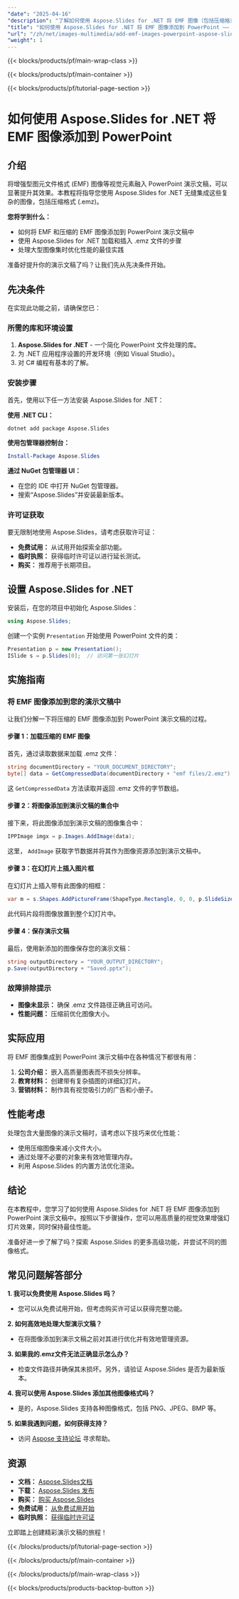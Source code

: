 ```yaml
---
"date": "2025-04-16"
"description": "了解如何使用 Aspose.Slides for .NET 将 EMF 图像（包括压缩格式）无缝集成到您的 PowerPoint 演示文稿中。使用高质量的视觉效果增强您的数字演示文稿。"
"title": "如何使用 Aspose.Slides for .NET 将 EMF 图像添加到 PowerPoint —— 综合指南"
"url": "/zh/net/images-multimedia/add-emf-images-powerpoint-aspose-slides-net/"
"weight": 1
---
```


{{< blocks/products/pf/main-wrap-class >}}

{{< blocks/products/pf/main-container >}}

{{< blocks/products/pf/tutorial-page-section >}}
# 如何使用 Aspose.Slides for .NET 将 EMF 图像添加到 PowerPoint

## 介绍

将增强型图元文件格式 (EMF) 图像等视觉元素融入 PowerPoint 演示文稿，可以显著提升其效果。本教程将指导您使用 Aspose.Slides for .NET 无缝集成这些复杂的图像，包括压缩格式 (.emz)。

**您将学到什么：**
- 如何将 EMF 和压缩的 EMF 图像添加到 PowerPoint 演示文稿中
- 使用 Aspose.Slides for .NET 加载和插入 .emz 文件的步骤
- 处理大型图像集时优化性能的最佳实践

准备好提升你的演示文稿了吗？让我们先从先决条件开始。

## 先决条件
在实现此功能之前，请确保您已：

### 所需的库和环境设置
1. **Aspose.Slides for .NET** - 一个简化 PowerPoint 文件处理的库。
2. 为 .NET 应用程序设置的开发环境（例如 Visual Studio）。
3. 对 C# 编程有基本的了解。

### 安装步骤
首先，使用以下任一方法安装 Aspose.Slides for .NET：

**使用 .NET CLI：**
```bash
dotnet add package Aspose.Slides
```

**使用包管理器控制台：**
```powershell
Install-Package Aspose.Slides
```

**通过 NuGet 包管理器 UI：**
- 在您的 IDE 中打开 NuGet 包管理器。
- 搜索“Aspose.Slides”并安装最新版本。

### 许可证获取
要无限制地使用 Aspose.Slides，请考虑获取许可证：
- **免费试用：** 从试用开始探索全部功能。
- **临时执照：** 获得临时许可证以进行延长测试。
- **购买：** 推荐用于长期项目。

## 设置 Aspose.Slides for .NET
安装后，在您的项目中初始化 Aspose.Slides：
```csharp
using Aspose.Slides;
```
创建一个实例 `Presentation` 开始使用 PowerPoint 文件的类：
```csharp
Presentation p = new Presentation();
ISlide s = p.Slides[0];  // 访问第一张幻灯片
```

## 实施指南
### 将 EMF 图像添加到您的演示文稿中
让我们分解一下将压缩的 EMF 图像添加到 PowerPoint 演示文稿的过程。

#### 步骤 1：加载压缩的 EMF 图像
首先，通过读取数据来加载 .emz 文件：
```csharp
string documentDirectory = "YOUR_DOCUMENT_DIRECTORY";
byte[] data = GetCompressedData(documentDirectory + "emf files/2.emz");
```
这 `GetCompressedData` 方法读取并返回 .emz 文件的字节数组。

#### 步骤 2：将图像添加到演示文稿的集合中
接下来，将此图像添加到演示文稿的图像集合中：
```csharp
IPPImage imgx = p.Images.AddImage(data);
```
这里， `AddImage` 获取字节数据并将其作为图像资源添加到演示文稿中。

#### 步骤 3：在幻灯片上插入图片框
在幻灯片上插入带有此图像的相框：
```csharp
var m = s.Shapes.AddPictureFrame(ShapeType.Rectangle, 0, 0, p.SlideSize.Size.Width, p.SlideSize.Size.Height, imgx);
```
此代码片段将图像放置到整个幻灯片中。

#### 步骤 4：保存演示文稿
最后，使用新添加的图像保存您的演示文稿：
```csharp
string outputDirectory = "YOUR_OUTPUT_DIRECTORY";
p.Save(outputDirectory + "Saved.pptx");
```

### 故障排除提示
- **图像未显示：** 确保 .emz 文件路径正确且可访问。
- **性能问题：** 压缩前优化图像大小。

## 实际应用
将 EMF 图像集成到 PowerPoint 演示文稿中在各种情况下都很有用：
1. **公司介绍：** 嵌入高质量图表而不损失分辨率。
2. **教育材料：** 创建带有复杂插图的详细幻灯片。
3. **营销材料：** 制作具有视觉吸引力的广告和小册子。

## 性能考虑
处理包含大量图像的演示文稿时，请考虑以下技巧来优化性能：
- 使用压缩图像来减小文件大小。
- 通过处理不必要的对象来有效地管理内存。
- 利用 Aspose.Slides 的内置方法优化渲染。

## 结论
在本教程中，您学习了如何使用 Aspose.Slides for .NET 将 EMF 图像添加到 PowerPoint 演示文稿中。按照以下步骤操作，您可以用高质量的视觉效果增强幻灯片效果，同时保持最佳性能。

准备好进一步了解了吗？探索 Aspose.Slides 的更多高级功能，并尝试不同的图像格式。

## 常见问题解答部分
**1. 我可以免费使用 Aspose.Slides 吗？**
- 您可以从免费试用开始，但考虑购买许可证以获得完整功能。

**2. 如何高效地处理大型演示文稿？**
- 在将图像添加到演示文稿之前对其进行优化并有效地管理资源。

**3. 如果我的.emz文件无法正确显示怎么办？**
- 检查文件路径并确保其未损坏。另外，请验证 Aspose.Slides 是否为最新版本。

**4. 我可以使用 Aspose.Slides 添加其他图像格式吗？**
- 是的，Aspose.Slides 支持各种图像格式，包括 PNG、JPEG、BMP 等。

**5. 如果我遇到问题，如何获得支持？**
- 访问 [Aspose 支持论坛](https://forum.aspose.com/c/slides/11) 寻求帮助。

## 资源
- **文档：** [Aspose.Slides文档](https://reference.aspose.com/slides/net/)
- **下载：** [Aspose.Slides 发布](https://releases.aspose.com/slides/net/)
- **购买：** [购买 Aspose.Slides](https://purchase.aspose.com/buy)
- **免费试用：** [从免费试用开始](https://releases.aspose.com/slides/net/)
- **临时执照：** [获得临时许可证](https://purchase.aspose.com/temporary-license/)

立即踏上创建精彩演示文稿的旅程！

{{< /blocks/products/pf/tutorial-page-section >}}

{{< /blocks/products/pf/main-container >}}

{{< /blocks/products/pf/main-wrap-class >}}

{{< blocks/products/products-backtop-button >}}